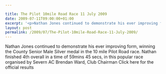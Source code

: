 ```yaml
---

title: The Pilot 10mile Road Race 11 July 2009
date: 2009-07-11T09:00:00+01:00
excerpt: '<p>Nathan Jones continued to demonstrate his ever improving form, winning the County Senior Male Silver medal in the 10 mile Pilot Road race. Nathan finished 4th overall in a time of 59mins 45 secs, in this popular race organised by Severn AC Brendan Ward, Club Chairman Click here for the official results</p>'
layout: post
permalink: /2009/07/The-Pilot-10mile-Road-Race-11-July-2009/
---
```

Nathan Jones continued to demonstrate his ever improving form, winning the County Senior Male Silver medal in the 10 mile Pilot Road race. Nathan finished 4th overall in a time of 59mins 45 secs, in this popular race organised by Severn AC Brendan Ward, Club Chairman Click here for the official results